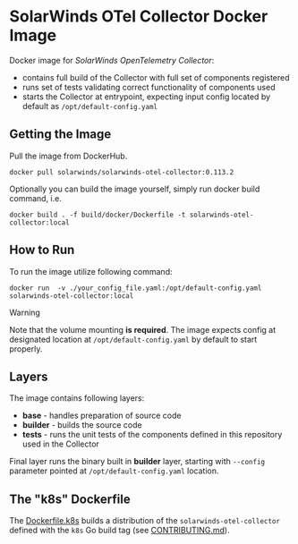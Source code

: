 # SolarWinds OTel Collector Docker Image
Docker image for _SolarWinds OpenTelemetry Collector_:
 - contains full build of the Collector with full set of components registered
 - runs set of tests validating correct functionality of components used
 - starts the Collector at entrypoint, expecting input config located by default as `/opt/default-config.yaml`

## Getting the Image
Pull the image from DockerHub.

`docker pull solarwinds/solarwinds-otel-collector:0.113.2`

Optionally you can build the image yourself, simply run docker build command, i.e.

`docker build . -f build/docker/Dockerfile -t solarwinds-otel-collector:local`

## How to Run
To run the image utilize following command:

`docker run  -v ./your_config_file.yaml:/opt/default-config.yaml solarwinds-otel-collector:local`

> [!WARNING]  
> Note that the volume mounting **is required**. The image expects config at designated location at `/opt/default-config.yaml` by default to start properly.

## Layers
The image contains following layers:
- **base** - handles preparation of source code
- **builder** - builds the source code
- **tests** - runs the unit tests of the components defined in this repository used in the Collector

Final layer runs the binary built in **builder** layer, starting with `--config` parameter pointed at `/opt/default-config.yaml` location.

## The "k8s" Dockerfile

The [Dockerfile.k8s](Dockerfile.k8s) builds a distribution of the `solarwinds-otel-collector` defined with the `k8s` 
Go build tag (see [CONTRIBUTING.md](../../CONTRIBUTING.md#distribution-build-tags)).
